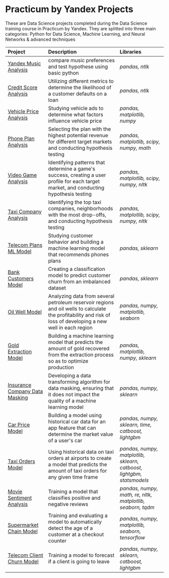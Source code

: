 
# Practicum by Yandex Projects
These are Data Science projects completed during the Data Science training course in Practicum by Yandex.
They are splitted into three main categories: Python for Data Science, Machine Learning, and Neural Networks & advanced techniques

| Project               | Description                                                                                 | Libraries                      |
|:--------------------- |:------------------------------------------------------------------------------------------- |:------------------------------ |
|[Yandex Music Analysis](https://github.com/jiatan05/yandex-practicum-projects-/tree/main/project-1 "Yandex Music Analysis")|compare music preferences and test hypothese using basic python|*pandas, ntlk*|
|[Credit Score Analysis](https://github.com/jiatan05/yandex-practicum-projects-/tree/main/project-2 "Credit Score Analysis")|Utilizing different metrics to determine the likelihood of a customer defaults on a loan|*pandas, ntlk*|
|[Vehicle Price Analysis](https://github.com/jiatan05/yandex-practicum-projects-/tree/main/project-3 "Vehicle Price Analysis")|Studying vehicle ads to determine what factors influence vehicle price|*pandas, matplotlib, numpy*|
|[Phone Plan Analysis](https://github.com/jiatan05/yandex-practicum-projects-/tree/main/project-4 "Phone Plan Analysis")|Selecting the plan with the highest potential revenue for different target markets and conducting hypothesis testing|*pandas, matplotlib, scipy, numpy, math*|
|[Video Game Analysis](https://github.com/jiatan05/yandex-practicum-projects-/tree/main/project-5 "Video Game Analysis")|Identifying patterns that determine a game's success, creating a user profile for each target market, and conducting hypothesis testing|*pandas, matplotlib, scipy, numpy, nltk*|
|[Taxi Company Analysis](https://github.com/jiatan05/yandex-practicum-projects-/tree/main/project-6 "Taxi Company Analysis")|Identifying the top taxi companies, neighborhoods with the most drop-offs, and conducting hypothesis testing|*pandas, matplotlib, scipy, numpy, nltk*|
|[Telecom Plans ML Model](https://github.com/jiatan05/yandex-practicum-projects-/tree/main/project-7 "Telecom Plans ML Model")|Studying customer behavior and building a machine learning model that recommends phones plans|*pandas, sklearn*|
|[Bank Customers Model](https://github.com/jiatan05/yandex-practicum-projects-/tree/main/project-8 "Bank Customers Model")|Creating a classification model to predict customer churn from an imbalanced dataset|*pandas, sklearn*|
|[Oil Well Model](https://github.com/jiatan05/yandex-practicum-projects-/tree/main/project-9 "Oil Well Model")|Analyzing data from several petroleum reservoir regions and oil wells to calculate the profitability and risk of loss of developing a new well in each region|*pandas, numpy, matplotlib, seaborn*|
|[Gold Extraction Model](https://github.com/jiatan05/yandex-practicum-projects-/tree/main/project-10 "Gold Extraction Model")|Building a machine learning model that predicts the amount of gold recovered from the extraction process so as to optimize production|*pandas, matplotlib, numpy, sklearn*|
|[Insurance Company Data Masking](https://github.com/jiatan05/yandex-practicum-projects-/tree/main/project-11 "Insurance Company Data Masking")|Developing a data transforming algorithm for data masking, ensuring that it does not impact the quality of a machine learning model|*pandas, numpy, sklearn*|
|[Car Price Model](https://github.com/jiatan05/yandex-practicum-projects-/tree/main/project-12 "Car Price Model")|Building a model using historical car data for an app feature that can determine the market value of a user's car|*pandas, numpy, sklearn, time, catboost, lightgbm*|
|[Taxi Orders Model](https://github.com/jiatan05/yandex-practicum-projects-/tree/main/project-13 "Taxi Orders Model")|Using historical data on taxi orders at airports to create a model that predicts the amount of taxi orders for any given time frame|*pandas, numpy, matplotlib, sklearn, catboost, lightgbm, statsmodels*|
|[Movie Sentiment Analysis](https://github.com/jiatan05/yandex-practicum-projects-/tree/main/project-14 "Movie Sentiment Analysis")|Training a model that classifies positive and negative reviews|*pandas, numpy, math, re, nltk, matplotlib, seaborn, tqdm*|
|[Supermarket Chain Model](https://github.com/jiatan05/yandex-practicum-projects-/tree/main/project-15 "Supermarket Chain Model")|Training and evaluating a model to automatically detect the age of a customer at a checkout counter|*pandas, numpy, matplotlib, seaborn, tensorflow*|
|[Telecom Client Churn Model](https://github.com/jiatan05/yandex-practicum-projects-/tree/main/project-16 "Telecom Client Churn Model")|Training a model to forecast if a client is going to leave|*pandas, numpy, sklearn, catboost, lightgbm*|

